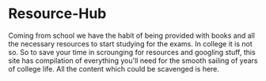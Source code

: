# Resource-Hub

Coming from school we have the habit of being provided with books and all the necessary resources to start studying for the exams. In college it is not so. So to save your time in scrounging for resources and googling stuff, this site has compilation of everything you'll need for the smooth sailing of years of college life. All the content which could be scavenged is here.
